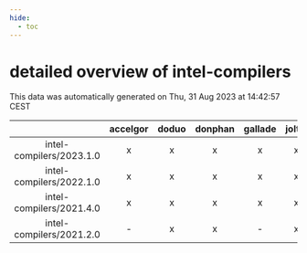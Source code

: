 ```yaml
---
hide:
  - toc
---
```


detailed overview of intel-compilers
====================================


This data was automatically generated on Thu, 31 Aug 2023 at 14:42:57 CEST  

| |accelgor|doduo|donphan|gallade|joltik|skitty|swalot|victini|
| :---: | :---: | :---: | :---: | :---: | :---: | :---: | :---: | :---: |
|intel-compilers/2023.1.0|x|x|x|x|x|x|x|x|
|intel-compilers/2022.1.0|x|x|x|x|x|x|x|x|
|intel-compilers/2021.4.0|x|x|x|x|x|x|x|x|
|intel-compilers/2021.2.0|-|x|x|-|x|x|x|x|

